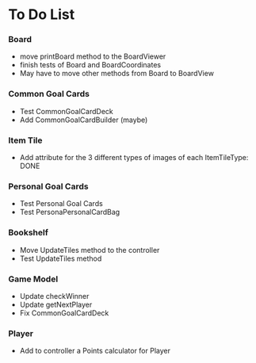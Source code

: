 # To Do List
### Board
- move printBoard method to the BoardViewer
- finish tests of Board and BoardCoordinates
- May have to move other methods from Board to BoardView

### Common Goal Cards
- Test CommonGoalCardDeck
- Add CommonGoalCardBuilder (maybe)

### Item Tile

- Add attribute for the 3 different types of images of each ItemTileType: DONE

### Personal Goal Cards
- Test Personal Goal Cards
- Test PersonaPersonalCardBag 

### Bookshelf
- Move UpdateTiles method to the controller
- Test UpdateTiles method

### Game Model 
- Update checkWinner
- Update getNextPlayer
- Fix CommonGoalCardDeck

### Player
- Add to controller a Points calculator for Player






